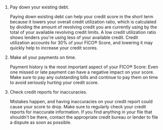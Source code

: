 1. Pay down your existing debt. 

    Paying down existing debt can help your credit score in the short term because it lowers your overall credit utilization ratio, which is calculated by dividing the amount of revolving credit you are currently using by the total of your available revolving credit limits. A low credit utilization ratio shows lenders you're using less of your available credit. Credit utilization accounts for 30% of your FICO® Score, and lowering it may quickly help to increase your credit scores.

2. Make all your payments on time. 

    Payment history is the most important aspect of your FICO® Score: Even one missed or late payment can have a negative impact on your score. Make sure to pay any outstanding bills and continue to pay them on time to avoid seriously hurting your credit score.

3. Check credit reports for inaccuracies.
 
    Mistakes happen, and having inaccuracies on your credit report could cause your score to drop. Make sure to regularly check your credit reports for inaccurate information. If you find anything in your file that shouldn't be there, contact the appropriate credit bureau or lender to file a dispute as soon as possible.